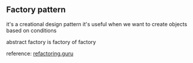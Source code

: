 ## Factory pattern

it's a creational design pattern
it's useful when we want to create objects based on conditions

abstract factory is factory of factory

reference: [refactoring.guru](https://refactoring.guru/design-patterns/decoratorhttps://refactoring.guru/design-patterns/factory-method)